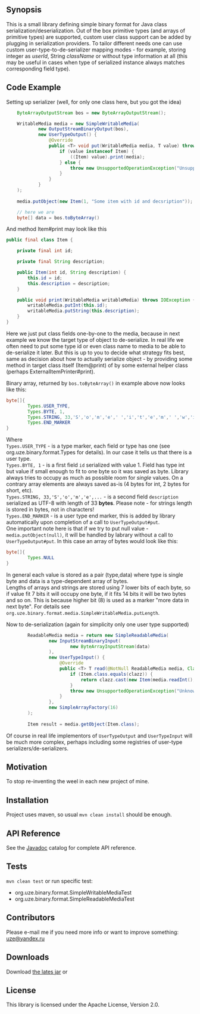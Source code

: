 ## Synopsis

This is a small library defining simple binary format for Java class serialization/deserialization. Out of the box primitive types (and arrays of primitive types) are supported, custom user class support can be added by plugging in serialization providers. To tailor different needs one can use custom user-type-to-de-serializer mapping modes - for example, storing integer as _userId_, String _className_ or without type information at all (this may be useful in cases when type of serialized instance always matches corresponding field type). 

## Code Example

Setting up serializer (well, for only one class here, but you got the idea)
```java
    ByteArrayOutputStream bos = new ByteArrayOutputStream();

    WritableMedia media = new SimpleWritableMedia(
            new OutputStreamBinaryOutput(bos),
            new UserTypeOutput() {
                @Override
                public <T> void put(WritableMedia media, T value) throws IOException {
                    if (value instanceof Item) {
                        ((Item) value).print(media);
                    } else {
                        throw new UnsupportedOperationException("Unsupported value: " + value);
                    }
                }
            }
    );
    
    media.putObject(new Item(1, "Some item with id and decsription"));

    // here we are
    byte[] data = bos.toByteArray()

```
And method Item#print may look like this
```java
public final class Item {

    private final int id;

    private final String description;

    public Item(int id, String description) {
        this.id = id;
        this.description = description;
    }

    public void print(WritableMedia writableMedia) throws IOException {
        writableMedia.putInt(this.id);
        writableMedia.putString(this.description);
    }
}
```
Here we just put class fields one-by-one to the media, because in next example we know the target type of object to de-serialize. In real life we often need to put some type id or even class name to media to be able to de-serialize it later. But this is up to you to decide what strategy fits best, same as decision about how to actually serialize object - by providing some method in target class itself (Item@print) of by some external helper class (perhaps ExternalItemPrinter#print). 

Binary array, returned by `bos.toByteArray()` in example above now looks like this:
```java
byte[]{
        Types.USER_TYPE,
        Types.BYTE, 1,
        Types.STRING, 33,'S','o','m','e',' ','i','t','e','m',' ','w','i','t','h',' ','i','d',' ','a','n','d',' ','d','e','c','s','r','i','p','t','i','o','n',
        Types.END_MARKER
}
```
Where  
`Types.USER_TYPE` - is a type marker, each field or type has one (see org.uze.binary.format.Types for details). In our case it tells us that there is a user type.  
`Types.BYTE, 1` - is a first field `id` serialized with value 1. Field has type int but value if small enough to fit to one byte so it was saved as byte. Library always tries to occupy as much as possible room for _single_ values. On a contrary array elements are always saved as-is (4 bytes for int, 2 bytes for short, etc).  
`Types.STRING, 33,'S','o','m','e',...` - is a second field `description` serialized as UTF-8 with length of 33 **bytes**. Please note - for strings length is stored in bytes, not in characters!  
`Types.END_MARKER` - is a user type end marker, this is added by library automatically upon completion of a call to `UserTypeOutput#put`.  
One important note here is that if we try to put null value - `media.putObject(null)`, it will be handled by labrary without a call to `UserTypeOutput#put`. In this case an array of bytes would look like this:
```java
byte[]{
        Types.NULL
}
```
In general each value is stored as a pair (type,data) where type is single byte and data is a type-dependent array of bytes.  
Lengths of arrays and strings are stored using 7 lower bits of each byte, so if value fit 7 bits it will occupy one byte, if it fits 14 bits it will be two bytes and so on. This is because higher bit (8) is used as a marker "more data in next byte". For details see `org.uze.binary.format.media.SimpleWritableMedia.putLength`.

Now to de-serialization (again for simplicity only one user type supported)
```java
        ReadableMedia media = return new SimpleReadableMedia(
                new InputStreamBinaryInput(
                        new ByteArrayInputStream(data)
                ),
                new UserTypeInput() {
                    @Override
                    public <T> T read(@NotNull ReadableMedia media, Class<T> clazz) throws IOException {
                        if (Item.class.equals(clazz)) {
                            return clazz.cast(new Item(media.readInt(), media.readString()));
                        }
                        throw new UnsupportedOperationException("Unknown class:" + clazz);
                    }
                },
                new SimpleArrayFactory(16)
        );
        
        Item result = media.getObject(Item.class);
```

Of course in real life implementors of `UserTypeOutput` and `UserTypeInput` will be much more complex, perhaps including some registries of user-type serializers/de-serializers.

## Motivation

To stop re-inventing the weel in each new project of mine.

## Installation

Project uses maven, so usual `mvn clean install` should be enough.

## API Reference

See the [Javadoc][javadoc] catalog for complete API reference.

## Tests

`mvn clean test` 
or run specific test: 
* org.uze.binary.format.SimpleWritableMediaTest
* org.uze.binary.format.SimpleReadableMediaTest


## Contributors

Please e-mail me if you need more info or want to improve something: uze@yandex.ru

## Downloads

Download [the lates jar][dl] or

## License

This library is licensed under the Apache License, Version 2.0.

[dl]: https://search.maven.org/remote_content?g=com.github.ykiselev&a=binary-format&v=LATEST
[snap]: https://oss.sonatype.org/content/repositories/snapshots/com/github/ykiselev/binary-format/
[javadoc]: https://ykiselev.github.io/binary-format/1.x/
